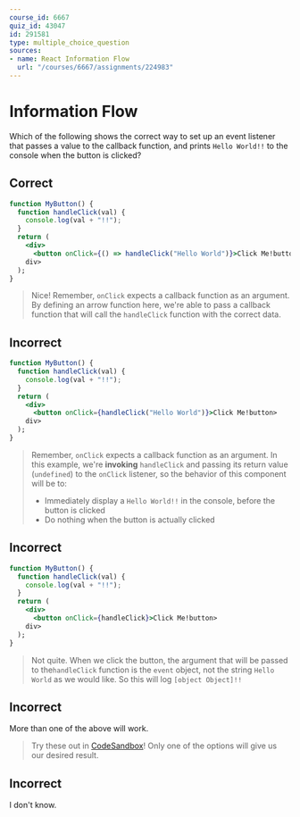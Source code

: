 ```yaml
---
course_id: 6667
quiz_id: 43047
id: 291581
type: multiple_choice_question
sources:
- name: React Information Flow
  url: "/courses/6667/assignments/224983"
---
```


# Information Flow

Which of the following shows the correct way to set up an event listener that
passes a value to the callback function, and prints `Hello World!!` to the
console when the button is clicked?

## Correct

```jsx
function MyButton() {
  function handleClick(val) {
    console.log(val + "!!");
  }
  return (
    <div>
      <button onClick={() => handleClick("Hello World")}>Click Me!button>
    div>
  );
}
```

> Nice! Remember, `onClick` expects a callback function as an argument. By
> defining an arrow function here, we're able to pass a callback function that
> will call the `handleClick` function with the correct data.

## Incorrect

```jsx
function MyButton() {
  function handleClick(val) {
    console.log(val + "!!");
  }
  return (
    <div>
      <button onClick={handleClick("Hello World")}>Click Me!button>
    div>
  );
}
```

> Remember, `onClick` expects a callback function as an argument. In this example,
> we're **invoking** `handleClick` and passing its return value (`undefined`) to
> the `onClick` listener, so the behavior of this component will be to:
> 
> - Immediately display a `Hello World!!` in the console, before the button is clicked
> - Do nothing when the button is actually clicked

## Incorrect

```jsx
function MyButton() {
  function handleClick(val) {
    console.log(val + "!!");
  }
  return (
    <div>
      <button onClick={handleClick}>Click Me!button>
    div>
  );
}
```

> Not quite. When we click the button, the argument that will be passed to
> the`handleClick` function is the `event` object, not the string `Hello World` as
> we would like. So this will log `[object Object]!!`

## Incorrect

More than one of the above will work.

> Try these out in [CodeSandbox](https://codesandbox.io/s/react-new)! Only one of
> the options will give us our desired result.

## Incorrect

I don't know.
